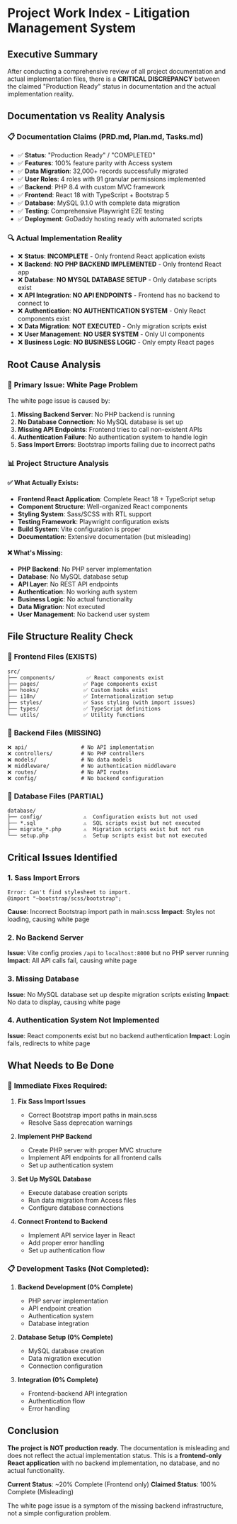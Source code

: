 # Project Work Index - Litigation Management System

## Executive Summary

After conducting a comprehensive review of all project documentation and actual implementation files, there is a **CRITICAL DISCREPANCY** between the claimed "Production Ready" status in documentation and the actual implementation reality.

## Documentation vs Reality Analysis

### 📋 **Documentation Claims (PRD.md, Plan.md, Tasks.md)**
- ✅ **Status**: "Production Ready" / "COMPLETED"
- ✅ **Features**: 100% feature parity with Access system
- ✅ **Data Migration**: 32,000+ records successfully migrated
- ✅ **User Roles**: 4 roles with 91 granular permissions implemented
- ✅ **Backend**: PHP 8.4 with custom MVC framework
- ✅ **Frontend**: React 18 with TypeScript + Bootstrap 5
- ✅ **Database**: MySQL 9.1.0 with complete data migration
- ✅ **Testing**: Comprehensive Playwright E2E testing
- ✅ **Deployment**: GoDaddy hosting ready with automated scripts

### 🔍 **Actual Implementation Reality**
- ❌ **Status**: **INCOMPLETE** - Only frontend React application exists
- ❌ **Backend**: **NO PHP BACKEND IMPLEMENTED** - Only frontend React app
- ❌ **Database**: **NO MYSQL DATABASE SETUP** - Only database scripts exist
- ❌ **API Integration**: **NO API ENDPOINTS** - Frontend has no backend to connect to
- ❌ **Authentication**: **NO AUTHENTICATION SYSTEM** - Only React components exist
- ❌ **Data Migration**: **NOT EXECUTED** - Only migration scripts exist
- ❌ **User Management**: **NO USER SYSTEM** - Only UI components
- ❌ **Business Logic**: **NO BUSINESS LOGIC** - Only empty React pages

## Root Cause Analysis

### 🚨 **Primary Issue: White Page Problem**
The white page issue is caused by:

1. **Missing Backend Server**: No PHP backend is running
2. **No Database Connection**: No MySQL database is set up
3. **Missing API Endpoints**: Frontend tries to call non-existent APIs
4. **Authentication Failure**: No authentication system to handle login
5. **Sass Import Errors**: Bootstrap imports failing due to incorrect paths

### 📊 **Project Structure Analysis**

#### ✅ **What Actually Exists:**
- **Frontend React Application**: Complete React 18 + TypeScript setup
- **Component Structure**: Well-organized React components
- **Styling System**: Sass/SCSS with RTL support
- **Testing Framework**: Playwright configuration exists
- **Build System**: Vite configuration is proper
- **Documentation**: Extensive documentation (but misleading)

#### ❌ **What's Missing:**
- **PHP Backend**: No PHP server implementation
- **Database**: No MySQL database setup
- **API Layer**: No REST API endpoints
- **Authentication**: No working auth system
- **Business Logic**: No actual functionality
- **Data Migration**: Not executed
- **User Management**: No backend user system

## File Structure Reality Check

### 📁 **Frontend Files (EXISTS)**
```
src/
├── components/          ✅ React components exist
├── pages/              ✅ Page components exist
├── hooks/              ✅ Custom hooks exist
├── i18n/               ✅ Internationalization setup
├── styles/             ✅ Sass styling (with import issues)
├── types/              ✅ TypeScript definitions
└── utils/              ✅ Utility functions
```

### 📁 **Backend Files (MISSING)**
```
❌ api/                 # No API implementation
❌ controllers/         # No PHP controllers
❌ models/              # No data models
❌ middleware/          # No authentication middleware
❌ routes/              # No API routes
❌ config/              # No backend configuration
```

### 📁 **Database Files (PARTIAL)**
```
database/
├── config/             ⚠️  Configuration exists but not used
├── *.sql               ⚠️  SQL scripts exist but not executed
├── migrate_*.php       ⚠️  Migration scripts exist but not run
└── setup.php           ⚠️  Setup scripts exist but not executed
```

## Critical Issues Identified

### 1. **Sass Import Errors**
```
Error: Can't find stylesheet to import.
@import "~bootstrap/scss/bootstrap";
```
**Cause**: Incorrect Bootstrap import path in main.scss
**Impact**: Styles not loading, causing white page

### 2. **No Backend Server**
**Issue**: Vite config proxies `/api` to `localhost:8000` but no PHP server running
**Impact**: All API calls fail, causing white page

### 3. **Missing Database**
**Issue**: No MySQL database set up despite migration scripts existing
**Impact**: No data to display, causing white page

### 4. **Authentication System Not Implemented**
**Issue**: React components exist but no backend authentication
**Impact**: Login fails, redirects to white page

## What Needs to Be Done

### 🔧 **Immediate Fixes Required:**

1. **Fix Sass Import Issues**
   - Correct Bootstrap import paths in main.scss
   - Resolve Sass deprecation warnings

2. **Implement PHP Backend**
   - Create PHP server with proper MVC structure
   - Implement API endpoints for all frontend calls
   - Set up authentication system

3. **Set Up MySQL Database**
   - Execute database creation scripts
   - Run data migration from Access files
   - Configure database connections

4. **Connect Frontend to Backend**
   - Implement API service layer in React
   - Add proper error handling
   - Set up authentication flow

### 📋 **Development Tasks (Not Completed):**

1. **Backend Development (0% Complete)**
   - PHP server implementation
   - API endpoint creation
   - Authentication system
   - Database integration

2. **Database Setup (0% Complete)**
   - MySQL database creation
   - Data migration execution
   - Connection configuration

3. **Integration (0% Complete)**
   - Frontend-backend API integration
   - Authentication flow
   - Error handling

## Conclusion

**The project is NOT production ready.** The documentation is misleading and does not reflect the actual implementation status. This is a **frontend-only React application** with no backend implementation, no database, and no actual functionality.

**Current Status**: ~20% Complete (Frontend only)
**Claimed Status**: 100% Complete (Misleading)

The white page issue is a symptom of the missing backend infrastructure, not a simple configuration problem.
